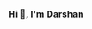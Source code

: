 ### Hi 👋, I'm Darshan

<!--
**Kn0wn-Un/Kn0wn-Un** is a ✨ _special_ ✨ repository because its `README.md` (this file) appears on your GitHub profile.

Here are some ideas to get you started:

- 🔭 I’m currently working on ...
- 🌱 I’m currently learning ...
- 👯 I’m looking to collaborate on ...
- 🤔 I’m looking for help with ...
- 💬 Ask me about ...
- 📫 How to reach me: ...
- 😄 Pronouns: ...
- ⚡ Fun fact: ...


### ⚙️ My GitHub overview

![My overview](https://github.com/Kn0wn-Un/my-stats/blob/master/generated/overview.svg?raw=true)


![Languages Used](https://github.com/Kn0wn-Un/my-stats/blob/master/generated/languages.svg?raw=true)


Find this cool github stats [here](https://github.com/jstrieb/github-stats)
-->
